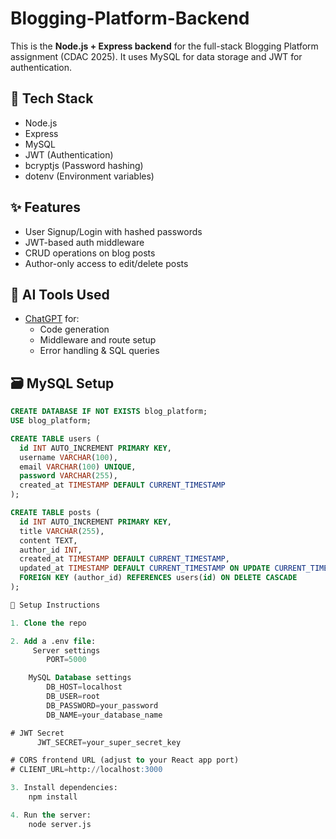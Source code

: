 # Blogging-Platform-Backend

This is the **Node.js + Express backend** for the full-stack Blogging Platform assignment (CDAC 2025). It uses MySQL for data storage and JWT for authentication.

## 🔧 Tech Stack

- Node.js
- Express
- MySQL
- JWT (Authentication)
- bcryptjs (Password hashing)
- dotenv (Environment variables)

## ✨ Features

- User Signup/Login with hashed passwords
- JWT-based auth middleware
- CRUD operations on blog posts
- Author-only access to edit/delete posts

## 🧠 AI Tools Used

- [ChatGPT](https://chat.openai.com) for:
  - Code generation
  - Middleware and route setup
  - Error handling & SQL queries

## 🗃️ MySQL Setup

```sql
CREATE DATABASE IF NOT EXISTS blog_platform;
USE blog_platform;

CREATE TABLE users (
  id INT AUTO_INCREMENT PRIMARY KEY,
  username VARCHAR(100),
  email VARCHAR(100) UNIQUE,
  password VARCHAR(255),
  created_at TIMESTAMP DEFAULT CURRENT_TIMESTAMP
);

CREATE TABLE posts (
  id INT AUTO_INCREMENT PRIMARY KEY,
  title VARCHAR(255),
  content TEXT,
  author_id INT,
  created_at TIMESTAMP DEFAULT CURRENT_TIMESTAMP,
  updated_at TIMESTAMP DEFAULT CURRENT_TIMESTAMP ON UPDATE CURRENT_TIMESTAMP,
  FOREIGN KEY (author_id) REFERENCES users(id) ON DELETE CASCADE
);

🚀 Setup Instructions

1. Clone the repo

2. Add a .env file:
     Server settings
        PORT=5000

    MySQL Database settings
        DB_HOST=localhost
        DB_USER=root
        DB_PASSWORD=your_password
        DB_NAME=your_database_name

# JWT Secret
      JWT_SECRET=your_super_secret_key

# CORS frontend URL (adjust to your React app port)
# CLIENT_URL=http://localhost:3000

3. Install dependencies:
    npm install

4. Run the server:
    node server.js
